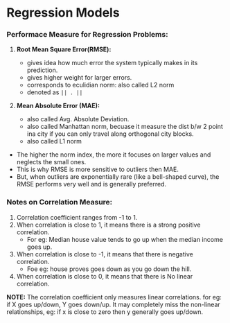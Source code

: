 # Regression Models

### Performace Measure for Regression Problems:
1. **Root Mean Square Error(RMSE):**
   - gives idea how much error the system typically makes in its prediction.
   - gives higher weight for larger errors.
   - corresponds to eculidian norm: also called L2 norm
   - denoted as ```|| . ||```

2. **Mean Absolute Error (MAE):**
   - also called Avg. Absolute Deviation.
   - also called Manhattan norm, becuase it measure the dist b/w 2 point ina  city if you can only travel along orthogonal 
   city blocks.
   - also called L1 norm
   
- The higher the norm index, the more it focuses on larger values and neglects the small ones. 
- This is why RMSE is more sensitive to outliers then MAE.
-  But, when outliers are exponentially rare (like a bell-shaped curve), the RMSE performs very well and is generally preferred.

### Notes on Correlation Measure:

1. Correlation coefficient ranges from -1 to 1. 
2. When correlation is close to 1, it means there is a strong positive correlation.
   - For eg: Median house value tends to go up when the median income goes up.
3. When correlation is close to -1, it means that there is negative correlation.
   - Foe eg: house proves goes down as you go down the hill.
4. When correlation is close to 0, it means that there is No linear correlation.

**NOTE:** The correlation coefficient only measures linear correlations. for eg: if X goes up/down, Y goes down/up. It may completely miss the non-linear relationships, eg: if x is close to zero then y generally goes up/down.
